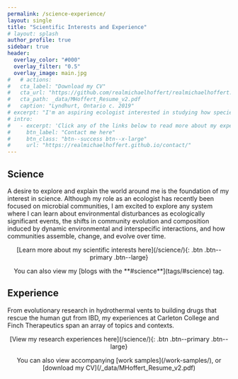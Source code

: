 ```yaml
---
permalink: /science-experience/
layout: single
title: "Scientific Interests and Experience"
# layout: splash
author_profile: true
sidebar: true
header:
  overlay_color: "#000"
  overlay_filter: "0.5"
  overlay_image: main.jpg
#   # actions:
#   cta_label: "Download my CV"
#   cta_url: "https://github.com/realmichaelhoffert/realmichaelhoffert.github.io/blob/master/_data/MHoffert_Resume_v2.pdf"
#   cta_path: _data/MHoffert_Resume_v2.pdf
#   caption: "Lyndhurt, Ontario c. 2019"
# excerpt: "I'm an aspiring ecologist interested in studying how species assemble and co-exist with one another in complex and dynamic ecosystems. I approach these problems with a multidisciplinary computational skillset developed during my time as a bioinformatics researcher at [Finch Therapeutics](https://finchtherapeutics.com/) in Somerville, MA and during my undergraduate studies in the [Biology Program at Carleton College](https://www.carleton.edu/biology/)."
# intro: 
#   - excerpt: 'Click any of the links below to read more about my experience and interests'
#     btn_label: "Contact me here"
#     btn_class: "btn--success btn--x-large"
#     url: "https://realmichaelhoffert.github.io/contact/"
---
```


## Science
A desire to explore and explain the world around me is the foundation of my interest in science. Although my role as an ecologist has recently been focused on microbial communities, I am excited to explore any system where I can learn about environmental disturbances as ecologically significant events, the shifts in community evolution and composition induced by dynamic environmental and interspecific interactions, and how communities assemble, change, and evolve over time.  

<p style="text-align:center;"><span markdown="1">[Learn more about my scientific interests here](/science/){: .btn .btn--primary .btn--large}</span></p>

<p style="text-align:center;"><span markdown="1">You can also view my [blogs with the **#science**](tags/#science) tag.</span></p>


## Experience

From evolutionary research in hydrothermal vents to building drugs that rescue the human gut from IBD, my experiences at Carleton College and Finch Therapeutics span an array of topics and contexts.

<p style="text-align:center;"><span markdown="1">[View my research experiences here](/science/){: .btn .btn--primary .btn--large}</span></p>


<p style="text-align:center;"><span markdown="1">You can also view accompanying [work samples](/work-samples/), or [download my CV](/_data/MHoffert_Resume_v2.pdf)</span></p>